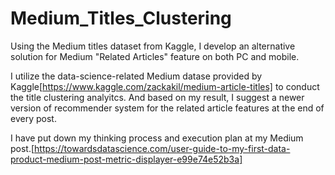 # Medium_Titles_Clustering
Using the Medium titles dataset from Kaggle, I develop an alternative solution for Medium "Related Articles" feature on both PC and mobile.

I utilize the data-science-related Medium datase provided by Kaggle[https://www.kaggle.com/zackakil/medium-article-titles] to conduct the title clustering analyitcs. And based on my result, I suggest a newer version of recommender system for the related article features at the end of every post.

I have put down my thinking process and execution plan at my Medium post.[https://towardsdatascience.com/user-guide-to-my-first-data-product-medium-post-metric-displayer-e99e74e52b3a]
